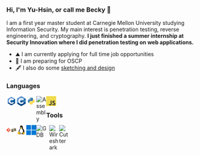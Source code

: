 ### Hi, I'm Yu-Hsin, or call me Becky 👋

I am a first year master student at Carnegie Mellon University studying Information Security. My main interest is penetration testing, reverse engineering, and cryptography. **I just finished a summer internship at Security Innovation where I did penetration testing on web applications.**

- ⛰️ I am currently applying for full time job opportunities
- 🌱 I am preparing for OSCP
- 🖋️ I also do some [sketching and design](https://www.instagram.com/whaleshark.draw/)

### Languages
<img align="left" alt="C" width="26px" src="https://raw.githubusercontent.com/github/explore/f3e22f0dca2be955676bc70d6214b95b13354ee8/topics/c/c.png" />
<img align="left" alt="C++" width="26px" src="https://raw.githubusercontent.com/devicons/devicon/master/icons/cplusplus/cplusplus-original.svg" />
<img align="left" alt="Python" width="26px" src="https://raw.githubusercontent.com/github/explore/80688e429a7d4ef2fca1e82350fe8e3517d3494d/topics/python/python.png" />
<img align="left" alt="Assembly" width="26px" src="https://user-images.githubusercontent.com/53784551/116347565-41178100-a80e-11eb-94da-3f08d89b0425.png" />
<img align="left" alt="Javascript" width="26px" src="https://raw.githubusercontent.com/github/explore/80688e429a7d4ef2fca1e82350fe8e3517d3494d/topics/javascript/javascript.png" />
<br />

### Tools
<img align="left" alt="Git" width="26px" src="https://raw.githubusercontent.com/github/explore/80688e429a7d4ef2fca1e82350fe8e3517d3494d/topics/git/git.png" />
<img align="left" alt="Linux" width="26px" src="https://raw.githubusercontent.com/github/explore/80688e429a7d4ef2fca1e82350fe8e3517d3494d/topics/linux/linux.png" />
<img align="left" alt="Windows" width="26px" src="https://raw.githubusercontent.com/github/explore/80688e429a7d4ef2fca1e82350fe8e3517d3494d/topics/windows/windows.png" />
<img align="left" alt="GDB" width="34px" src="https://www.gnu.org/software/gdb/images/archer.svg" />
<img align="left" alt="Wireshark" width="26px" src="https://avatars.githubusercontent.com/u/6233056?s=200&v=4" />
<img align="left" alt="Cutter" width="26px" src="https://raw.githubusercontent.com/rizinorg/cutter/master/src/img/cutter.svg?sanitize=true" />
<br />
